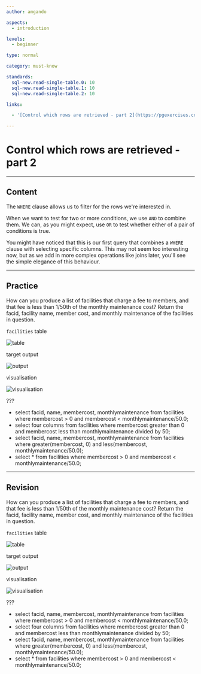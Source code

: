 ```yaml
---
author: amgando

aspects:
  - introduction

levels:
  - beginner

type: normal

category: must-know

standards:
  sql-new.read-single-table.0: 10
  sql-new.read-single-table.1: 10
  sql-new.read-single-table.2: 10

links:

  - '[Control which rows are retrieved - part 2](https://pgexercises.com/questions/basic/where2.html){documentation}'

---
```


# Control which rows are retrieved - part 2

---
## Content

The `WHERE` clause allows us to filter for the rows we're interested in.

When we want to test for two or more conditions, we use `AND` to combine them. We can, as you might expect, use `OR` to test whether either of a pair of conditions is true.

You might have noticed that this is our first query that combines a `WHERE` clause with selecting specific columns. This may not seem too interesting now, but as we add in more complex operations like joins later, you'll see the simple elegance of this behaviour.

---
## Practice

How can you produce a list of facilities that charge a fee to members, and that fee is less than 1/50th of the monthly maintenance cost? Return the facid, facility name, member cost, and monthly maintenance of the facilities in question.

`facilities` table

![table](https://i.imgur.com/cUIabdz.png)

target output

![output](https://i.imgur.com/yfPSxft.png)

visualisation

![visualisation](https://i.imgur.com/ZyETk6n.png)

???

* select facid, name, membercost, monthlymaintenance from facilities where membercost > 0 and membercost < monthlymaintenance/50.0;
* select four columns from facilities where membercost greater than 0 and membercost less than monthlymaintenance divided by 50;
* select facid, name, membercost, monthlymaintenance from facilities where greater(membercost, 0) and less(membercost, monthlymaintenance/50.0);
* select * from facilities where membercost > 0 and membercost < monthlymaintenance/50.0;

---
## Revision

How can you produce a list of facilities that charge a fee to members, and that fee is less than 1/50th of the monthly maintenance cost? Return the facid, facility name, member cost, and monthly maintenance of the facilities in question.

`facilities` table

![table](https://i.imgur.com/cUIabdz.png)

target output

![output](https://i.imgur.com/yfPSxft.png)

visualisation

![visualisation](https://i.imgur.com/ZyETk6n.png)

???

* select facid, name, membercost, monthlymaintenance from facilities where membercost > 0 and membercost < monthlymaintenance/50.0;
* select four columns from facilities where membercost greater than 0 and membercost less than monthlymaintenance divided by 50;
* select facid, name, membercost, monthlymaintenance from facilities where greater(membercost, 0) and less(membercost, monthlymaintenance/50.0);
* select * from facilities where membercost > 0 and membercost < monthlymaintenance/50.0;
